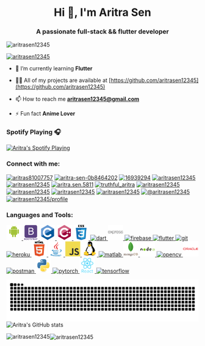 <h1 align="center">Hi 👋, I'm Aritra Sen</h1>
<h3 align="center">A passionate full-stack && flutter developer</h3>

<p align="left"> <img src="https://komarev.com/ghpvc/?username=aritrasen12345&label=Profile%20views&color=0e56b4&style=flat-square" alt="aritrasen12345" /> </p>

<p align="left"> <a href="https://github.com/ryo-ma/github-profile-trophy"><img src="https://github-profile-trophy.vercel.app/?username=aritrasen12345" alt="aritrasen12345" /></a> </p>

- 🌱 I’m currently learning **Flutter**

- 👨‍💻 All of my projects are available at [https://github.com/aritrasen12345](https://github.com/aritrasen12345)

- 📫 How to reach me **aritrasen12345@gmail.com**

- ⚡ Fun fact **Anime Lover**

### Spotify Playing 🎧
[<img src="https://novatorem-one-bay.vercel.app/api/spotify" alt="Aritra's Spotify Playing" width="350" />](https://open.spotify.com/user/31lxrbokk27xwh33mcx6nizoytra)

<h3 align="left">Connect with me:</h3>
<p align="left">
<a href="https://twitter.com/aritras81007757" target="blank"><img align="center" src="https://raw.githubusercontent.com/rahuldkjain/github-profile-readme-generator/master/src/images/icons/Social/twitter.svg" alt="aritras81007757" height="30" width="40" /></a>
<a href="https://linkedin.com/in/aritra-sen-0b8464202" target="blank"><img align="center" src="https://raw.githubusercontent.com/rahuldkjain/github-profile-readme-generator/master/src/images/icons/Social/linked-in-alt.svg" alt="aritra-sen-0b8464202" height="30" width="40" /></a>
<a href="https://stackoverflow.com/users/16939294" target="blank"><img align="center" src="https://raw.githubusercontent.com/rahuldkjain/github-profile-readme-generator/master/src/images/icons/Social/stack-overflow.svg" alt="16939294" height="30" width="40" /></a>
<a href="https://codesandbox.com/aritrasen12345" target="blank"><img align="center" src="https://cdn.jsdelivr.net/npm/simple-icons@3.0.1/icons/codesandbox.svg" alt="aritrasen12345" height="30" width="40" /></a>
<a href="https://kaggle.com/aritrasen12345" target="blank"><img align="center" src="https://raw.githubusercontent.com/rahuldkjain/github-profile-readme-generator/master/src/images/icons/Social/kaggle.svg" alt="aritrasen12345" height="30" width="40" /></a>
<a href="https://fb.com/aritra.sen.5811" target="blank"><img align="center" src="https://raw.githubusercontent.com/rahuldkjain/github-profile-readme-generator/master/src/images/icons/Social/facebook.svg" alt="aritra.sen.5811" height="30" width="40" /></a>
<a href="https://instagram.com/truthful_aritra" target="blank"><img align="center" src="https://raw.githubusercontent.com/rahuldkjain/github-profile-readme-generator/master/src/images/icons/Social/instagram.svg" alt="truthful_aritra" height="30" width="40" /></a>
<a href="https://www.codechef.com/users/aritrasen12345" target="blank"><img align="center" src="https://cdn.jsdelivr.net/npm/simple-icons@3.1.0/icons/codechef.svg" alt="aritrasen12345" height="30" width="40" /></a>
<a href="https://www.hackerrank.com/aritrasen12345" target="blank"><img align="center" src="https://raw.githubusercontent.com/rahuldkjain/github-profile-readme-generator/master/src/images/icons/Social/hackerrank.svg" alt="aritrasen12345" height="30" width="40" /></a>
<a href="https://codeforces.com/profile/aritrasen12345" target="blank"><img align="center" src="https://cdn.jsdelivr.net/npm/simple-icons@3.0.1/icons/codeforces.svg" alt="aritrasen12345" height="30" width="40" /></a>
<a href="https://www.leetcode.com/aritrasen12345" target="blank"><img align="center" src="https://raw.githubusercontent.com/rahuldkjain/github-profile-readme-generator/master/src/images/icons/Social/leet-code.svg" alt="aritrasen12345" height="30" width="40" /></a>
<a href="https://www.hackerearth.com/@aritrasen12345" target="blank"><img align="center" src="https://raw.githubusercontent.com/rahuldkjain/github-profile-readme-generator/master/src/images/icons/Social/hackerearth.svg" alt="@aritrasen12345" height="30" width="40" /></a>
<a href="https://auth.geeksforgeeks.org/user/aritrasen12345/profile" target="blank"><img align="center" src="https://raw.githubusercontent.com/rahuldkjain/github-profile-readme-generator/master/src/images/icons/Social/geeks-for-geeks.svg" alt="aritrasen12345/profile" height="30" width="40" /></a>
</p>


<h3 align="left">Languages and Tools:</h3>
<p align="left"> <a href="https://developer.android.com" target="_blank"> <img src="https://raw.githubusercontent.com/devicons/devicon/master/icons/android/android-original-wordmark.svg" alt="android" width="40" height="40"/> </a> <a href="https://getbootstrap.com" target="_blank"> <img src="https://raw.githubusercontent.com/devicons/devicon/master/icons/bootstrap/bootstrap-plain-wordmark.svg" alt="bootstrap" width="40" height="40"/> </a> <a href="https://www.cprogramming.com/" target="_blank"> <img src="https://raw.githubusercontent.com/devicons/devicon/master/icons/c/c-original.svg" alt="c" width="40" height="40"/> </a> <a href="https://www.w3schools.com/cpp/" target="_blank"> <img src="https://raw.githubusercontent.com/devicons/devicon/master/icons/cplusplus/cplusplus-original.svg" alt="cplusplus" width="40" height="40"/> </a> <a href="https://www.w3schools.com/css/" target="_blank"> <img src="https://raw.githubusercontent.com/devicons/devicon/master/icons/css3/css3-original-wordmark.svg" alt="css3" width="40" height="40"/> </a> <a href="https://dart.dev" target="_blank"> <img src="https://www.vectorlogo.zone/logos/dartlang/dartlang-icon.svg" alt="dart" width="40" height="40"/> </a> <a href="https://expressjs.com" target="_blank"> <img src="https://raw.githubusercontent.com/devicons/devicon/master/icons/express/express-original-wordmark.svg" alt="express" width="40" height="40"/> </a> <a href="https://firebase.google.com/" target="_blank"> <img src="https://www.vectorlogo.zone/logos/firebase/firebase-icon.svg" alt="firebase" width="40" height="40"/> </a> <a href="https://flutter.dev" target="_blank"> <img src="https://www.vectorlogo.zone/logos/flutterio/flutterio-icon.svg" alt="flutter" width="40" height="40"/> </a> <a href="https://git-scm.com/" target="_blank"> <img src="https://www.vectorlogo.zone/logos/git-scm/git-scm-icon.svg" alt="git" width="40" height="40"/> </a> <a href="https://heroku.com" target="_blank"> <img src="https://www.vectorlogo.zone/logos/heroku/heroku-icon.svg" alt="heroku" width="40" height="40"/> </a> <a href="https://www.w3.org/html/" target="_blank"> <img src="https://raw.githubusercontent.com/devicons/devicon/master/icons/html5/html5-original-wordmark.svg" alt="html5" width="40" height="40"/> </a> <a href="https://www.java.com" target="_blank"> <img src="https://raw.githubusercontent.com/devicons/devicon/master/icons/java/java-original.svg" alt="java" width="40" height="40"/> </a> <a href="https://developer.mozilla.org/en-US/docs/Web/JavaScript" target="_blank"> <img src="https://raw.githubusercontent.com/devicons/devicon/master/icons/javascript/javascript-original.svg" alt="javascript" width="40" height="40"/> </a> <a href="https://www.linux.org/" target="_blank"> <img src="https://raw.githubusercontent.com/devicons/devicon/master/icons/linux/linux-original.svg" alt="linux" width="40" height="40"/> </a> <a href="https://www.mathworks.com/" target="_blank"> <img src="https://upload.wikimedia.org/wikipedia/commons/2/21/Matlab_Logo.png" alt="matlab" width="40" height="40"/> </a> <a href="https://www.mongodb.com/" target="_blank"> <img src="https://raw.githubusercontent.com/devicons/devicon/master/icons/mongodb/mongodb-original-wordmark.svg" alt="mongodb" width="40" height="40"/> </a> <a href="https://nodejs.org" target="_blank"> <img src="https://raw.githubusercontent.com/devicons/devicon/master/icons/nodejs/nodejs-original-wordmark.svg" alt="nodejs" width="40" height="40"/> </a> <a href="https://opencv.org/" target="_blank"> <img src="https://www.vectorlogo.zone/logos/opencv/opencv-icon.svg" alt="opencv" width="40" height="40"/> </a> <a href="https://www.oracle.com/" target="_blank"> <img src="https://raw.githubusercontent.com/devicons/devicon/master/icons/oracle/oracle-original.svg" alt="oracle" width="40" height="40"/> </a> <a href="https://postman.com" target="_blank"> <img src="https://www.vectorlogo.zone/logos/getpostman/getpostman-icon.svg" alt="postman" width="40" height="40"/> </a> <a href="https://www.python.org" target="_blank"> <img src="https://raw.githubusercontent.com/devicons/devicon/master/icons/python/python-original.svg" alt="python" width="40" height="40"/> </a> <a href="https://pytorch.org/" target="_blank"> <img src="https://www.vectorlogo.zone/logos/pytorch/pytorch-icon.svg" alt="pytorch" width="40" height="40"/> </a> <a href="https://reactjs.org/" target="_blank"> <img src="https://raw.githubusercontent.com/devicons/devicon/master/icons/react/react-original-wordmark.svg" alt="react" width="40" height="40"/> </a> <a href="https://www.tensorflow.org" target="_blank"> <img src="https://www.vectorlogo.zone/logos/tensorflow/tensorflow-icon.svg" alt="tensorflow" width="40" height="40"/> </a> </p>
<div>
  <img align="left" alt="GIF" src="https://github.com/sagnikghoshcr7/images/blob/master/Profile%20Readme/github-contribution-grid-snake.svg"/>
</div>

![Aritra's GitHub stats](https://github-readme-stats-lime-pi.vercel.app/api?username=aritrasen12345&show_icons=true&theme=radical)

<p><img align="left" src="https://github-readme-stats-lime-pi.vercel.app/api/top-langs?username=aritrasen12345&show_icons=true&theme=dark&locale=en&layout=compact" alt="aritrasen12345" /></p>

<p><img align="center" src="https://github-readme-streak-stats.herokuapp.com/?user=aritrasen12345&theme=dark" alt="aritrasen12345" /></p>

